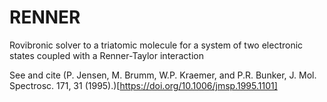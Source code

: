 # RENNER
 Rovibronic solver to a triatomic molecule for a system of two electronic states coupled with a Renner-Taylor interaction

See and cite (P. Jensen, M. Brumm, W.P. Kraemer, and P.R. Bunker, J. Mol. Spectrosc. 171, 31 (1995).)[https://doi.org/10.1006/jmsp.1995.1101] 
